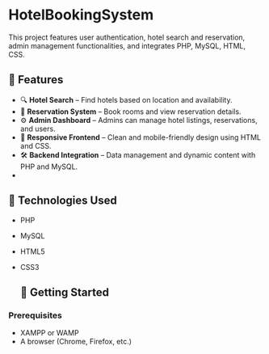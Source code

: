 # HotelBookingSystem
This project features user authentication, hotel search and reservation, admin management functionalities, and integrates PHP, MySQL, HTML, CSS.
## 🌟 Features

- 🔍 **Hotel Search** – Find hotels based on location and availability.
- 🏨 **Reservation System** – Book rooms and view reservation details.
- ⚙️ **Admin Dashboard** – Admins can manage hotel listings, reservations, and users.
- 🎨 **Responsive Frontend** – Clean and mobile-friendly design using HTML and CSS.
- 🛠️ **Backend Integration** – Data management and dynamic content with PHP and MySQL.
- 
## 📂 Technologies Used

- PHP
- MySQL
- HTML5
- CSS3

  ## 🚀 Getting Started

### Prerequisites

- XAMPP or WAMP
- A browser (Chrome, Firefox, etc.)
